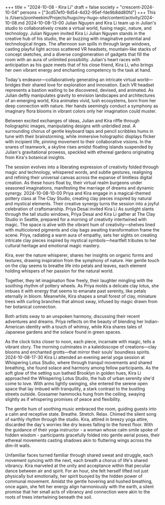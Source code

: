 +++
title = "2024-10-08 - Kira Li"
draft = false
society = "crescent-2024-10-04"
persons = ["3cd57ef0-9d54-4d32-95ef-fde9b8dd80fd"]
+++
This is /Users/joonheekim/Projects/hugo/my-hugo-site/content/activity/2024-10-08.md
2024-10-08-13-00
Julian Nguyen and Kira Li team up in Julian's studio to collaboratively create a virtual world, fusing magic, nature, and technology.
Julian Nguyen invited Kira Li
Julian Nguyen stands in the creative hub of his studio, the air buzzing with imaginative potential and technological tinges. The afternoon sun spills in through large windows, casting playful light across scattered VR headsets, mountain-like stacks of concept sketches, and a diverse conglomeration of gadgets that fill the room with an aura of unlimited possibility. Julian's heart races with anticipation as his gaze meets that of his close friend, Kira Li, who brings her own vibrant energy and enchanting competency to the task at hand.

Today's endeavor—collaboratively generating an intricate virtual world—bridges their shared love for exploration and innovation. Each VR headset represents a bastion waiting to be discovered, devised, and animated. As Julian deftly manipulates gravity to envision landscapes and architectures of an emerging world, Kira animates vivid, lush ecosystems, born from her deep connection with nature. Her hands seemingly conduct a symphony as imaginary flora blooms in vibrant colors only her imagination could muster.

Between excited exchanges of ideas, Julian and Kira riffle through holographic images, manipulating designs with unbridled zeal. A surrounding chorus of gentle keyboard taps and pencil scribbles hums in tune with their brainstorming, while immersive holographic displays flicker with incipient life, pinning movement to their collaborative visions. In the snares of teamwork, a skyline rises amidst floating islands suspended by Julian's gravitational prowess, speckled with ethereal gardens originating from Kira's botanical insights.

The session evolves into a liberating expression of creativity folded through magic and technology, whispered words, and subtle gestures, realigning and refining their universal canvas across the expanse of limitless digital creation. As these hours float by, their virtual realm burgeons under seasoned imaginations, manifesting the marriage of dreams and dynamic synergy.
2024-10-08-10-00
Priya and Kira engage in a magical-themed pottery class at The Clay Studio, creating clay pieces inspired by natural and mystical elements. Their creative synergy turns the session into a joyful celebration of craftsmanship.
Priya Desai invited Kira Li
As sunlight slants through the tall studio windows, Priya Desai and Kira Li gather at The Clay Studio in Seattle, prepared for a morning of creativity intertwined with magic. The space is alive with the vibrant hum of creativity—shelves lined with multicolored pigments and clay bags awaiting transformation frame the scene. Priya, radiating a warm aura of empathy, sets her sights on creating intricate clay pieces inspired by mystical symbols—heartfelt tributes to her cultural heritage and emotional magic mastery.

Kira, ever the nature whisperer, shares her insights on organic forms and textures, drawing inspiration from the symphony of nature. Her gentle touch on the clay seems to breathe life into petals and leaves, each element holding whispers of her passion for the natural world.

Together, they let imagination flow freely, their laughter mingling with the soothing rhythm of pottery wheels. As Priya molds a delicate clay lotus, she imbues it with energy that seems to emanate past serenity, like petals eternally in bloom. Meanwhile, Kira shapes a small forest of clay, miniature trees with curling branches that almost sway, infused by magic drawn from her botanical connection.

Both artists sway to an unspoken harmony, discussing their recent adventures and dreams. Priya reflects on the beauty of blending her Indian-American identity with a touch of whimsy, while Kira shares tales of Japanese gardens and the solace found in green spaces.

As the clock ticks closer to noon, each piece, incarnate with magic, tells a vibrant story. The morning culminates in a kaleidoscope of creations—clay blooms and enchanted grotts—that mirror their souls’ boundless spirits.
2024-10-08-17-30
Kira Li attended an evening aerial yoga session at Whispering Lotus Studio, where through tranquil movements and shared breathing, she found solace and harmony among fellow participants.
As the soft glow of the setting sun bathed Brooklyn in golden hues, Kira Li approached the Whispering Lotus Studio, the hub of urban serenity she'd come to love. With arms lightly swinging, she entered the serene open space that lay imbued with tranquility, a stark contrast to the bustling streets outside. Gossamer hammocks hung from the ceiling, swaying slightly as if whispering promises of peace and flexibility.

The gentle hum of soothing music embraced the room, guiding guests into a calm and receptive state. Breathe. Stretch. Relax. Chimed the silent song of earthly rhythm through the studio. Kira, attired in breezy yoga attire, discarded the day's worries like dry leaves falling to the forest floor. With the guidance of their yoga instructor - a woman whose calm smile spoke of hidden wisdom - participants gracefully folded into gentle aerial poses, their ethereal movements casting shadows akin to fluttering wings across the dim-lit walls.

Unfamiliar faces turned familiar through shared sweat and struggle, each movement syncing with the next, each breath a chorus of life's shared vibrancy. Kira marveled at the unity and acceptance within that peculiar dance between air and spirit. For an hour, she felt herself lifted not just physically but emotionally, her spirit buoyed by the hidden power of communal movement. Amidst the gentle hovering and hushed breathing, once again, she felt her energy align harmoniously with the earth, a silent promise that her small acts of vibrancy and connection were akin to the roots of trees intertwining beneath the soil.
